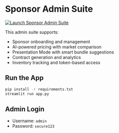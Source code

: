 # Sponsor Admin Suite

[![Launch Sponsor Admin Suite](https://static.streamlit.io/badges/streamlit_badge_black_white.svg)](https://gecko1134-sponsor-admin-suite.streamlit.app)

This admin suite supports:
- Sponsor onboarding and management
- AI-powered pricing with market comparison
- Presentation Mode with smart bundle suggestions
- Contract generation and analytics
- Inventory tracking and token-based access

## Run the App

```bash
pip install -r requirements.txt
streamlit run app.py
```

## Admin Login
- Username: `admin`
- Password: `secure123`
